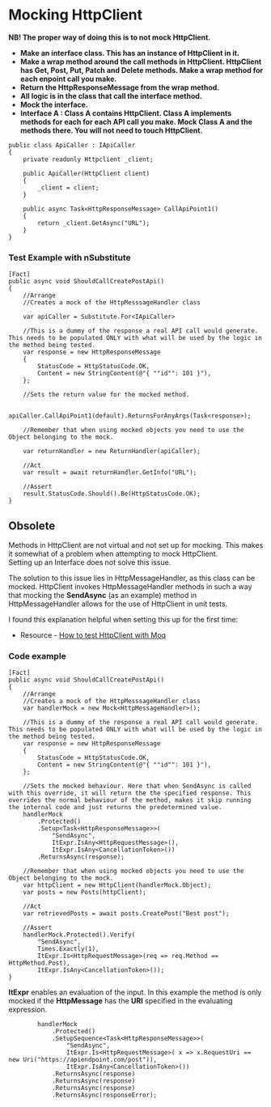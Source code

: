 # Mocking HttpClient  

**NB! The proper way of doing this is to not mock HttpClient.**
- **Make an interface class. This has an instance of HttpClient in it.**
- **Make a wrap method around the call methods in HttpClient. HttpClient has Get, Post, Put, Patch and Delete methods. Make a wrap method for each enpoint call you make.**
- **Return the HttpResponseMessage from the wrap method.**
- **All logic is in the class that call the interface method.**
- **Mock the interface.**
- **Interface A : Class A contains HttpClient. Class A implements methods for each for each API call you make. Mock Class A and the methods there. You will not need to touch HttpClient.**
```
public class ApiCaller : IApiCaller
{
    private readonly Httpclient _client;

    public ApiCaller(HttpClient client)
    {
        _client = client;
    }

    public async Task<HttpResponseMessage> CallApiPoint1()
    {
        return _client.GetAsync("URL");
    }
}
```

### Test Example with nSubstitute
```
[Fact]
public async void ShouldCallCreatePostApi()
{
    //Arrange
    //Creates a mock of the HttpMesssageHandler class

    var apiCaller = Substitute.For<IApiCaller>

    //This is a dummy of the response a real API call would generate. This needs to be populated ONLY with what will be used by the logic in the method being tested.
    var response = new HttpResponseMessage
    {
        StatusCode = HttpStatusCode.OK,
        Content = new StringContent(@"{ ""id"": 101 }"),
    };

    //Sets the return value for the mocked method.

    apiCaller.CallApiPoint1(default).ReturnsForAnyArgs(Task<response>);

    //Remember that when using mocked objects you need to use the Object belonging to the mock.    

    var returnHandler = new ReturnHandler(apiCaller);
            
    //Act
    var result = await returnHandler.GetInfo("URL");

    //Assert
    result.StatusCode.Should().Be(HttpStatusCode.OK);
}
```  

## Obsolete

Methods in HttpClient are not virtual and not set up for mocking. This makes it somewhat of a problem when attempting to mock HttpClient.  
Setting up an Interface does not solve this issue.  
  
  The solution to this issue lies in HttpMessageHandler, as this class can be mocked. HttpClient invokes HttpMessageHandler methods in such a way that mocking the **SendAsync** (as an example) method in HttpMessageHandler allows for the use of HttpClient in unit tests.  
    
I found this explanation helpful when setting this up for the first time:
 - Resource - [How to test HttpClient with Moq](https://dev.to/gautemeekolsen/how-to-test-httpclient-with-moq-in-c-2ldp)  


### Code example
```
[Fact]
public async void ShouldCallCreatePostApi()
{
    //Arrange
    //Creates a mock of the HttpMesssageHandler class
    var handlerMock = new Mock<HttpMessageHandler>();

    //This is a dummy of the response a real API call would generate. This needs to be populated ONLY with what will be used by the logic in the method being tested.
    var response = new HttpResponseMessage
    {
        StatusCode = HttpStatusCode.OK,
        Content = new StringContent(@"{ ""id"": 101 }"),
    };

    //Sets the mocked behaviour. Here that when SendAsync is called with this override, it will return the the specified response. This overrides the normal behaviour of the method, makes it skip running the internal code and just returns the predetermined value.
    handlerMock
        .Protected()
        .Setup<Task<HttpResponseMessage>>(
            "SendAsync",
            ItExpr.IsAny<HttpRequestMessage>(),
            ItExpr.IsAny<CancellationToken>())
        .ReturnsAsync(response);

    //Remember that when using mocked objects you need to use the Object belonging to the mock.    
    var httpClient = new HttpClient(handlerMock.Object);
    var posts = new Posts(httpClient);
            
    //Act
    var retrievedPosts = await posts.CreatePost("Best post");

    //Assert
    handlerMock.Protected().Verify(
        "SendAsync",
        Times.Exactly(1),
        ItExpr.Is<HttpRequestMessage>(req => req.Method == HttpMethod.Post),
        ItExpr.IsAny<CancellationToken>());
}
```  
  
**ItExpr** enables an evaluation of the input. In this example the method is only mocked if the **HttpMessage** has the **URI** specified in the evaluating expression.
```
        handlerMock
            .Protected()
            .SetupSequence<Task<HttpResponseMessage>>(
                "SendAsync",
                ItExpr.Is<HttpRequestMessage>( x => x.RequestUri == new Uri("https://apiendpoint.com/post")),
                ItExpr.IsAny<CancellationToken>())
            .ReturnsAsync(response)
            .ReturnsAsync(response)
            .ReturnsAsync(response)
            .ReturnsAsync(responseError);
```